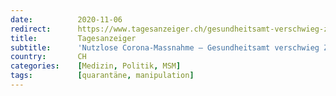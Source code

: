 ```yaml
---
date:          2020-11-06
redirect:      https://www.tagesanzeiger.ch/gesundheitsamt-verschwieg-zahlen-zu-umstrittener-reisequarantaene-644822952726
title:         Tagesanzeiger
subtitle:      'Nutzlose Corona-Massnahme – Gesundheitsamt verschwieg Zahlen zu umstrittener Reisequarantäne'
country:       CH
categories:    [Medizin, Politik, MSM]
tags:          [quarantäne, manipulation]
---
```

